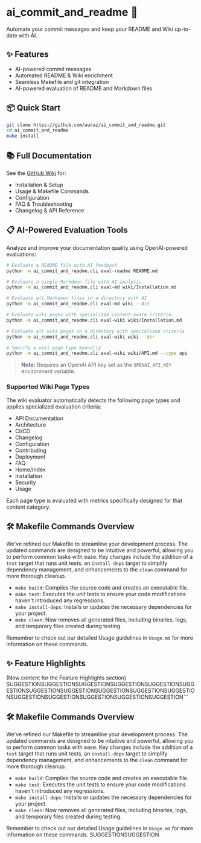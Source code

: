 # ai_commit_and_readme 🚀

Automate your commit messages and keep your README and Wiki up-to-date with AI.

## ✨ Features

- AI-powered commit messages
- Automated README & Wiki enrichment
- Seamless Makefile and git integration
- AI-powered evaluation of README and Markdown files

## 📦 Quick Start

```sh
git clone https://github.com/auraz/ai_commit_and_readme.git
cd ai_commit_and_readme
make install
```

## 📚 Full Documentation

See the [GitHub Wiki](https://github.com/auraz/ai_commit_and_readme/wiki) for:
- Installation & Setup
- Usage & Makefile Commands
- Configuration
- FAQ & Troubleshooting
- Changelog & API Reference

## 📋 AI-Powered Evaluation Tools

Analyze and improve your documentation quality using OpenAI-powered evaluations:

```sh
# Evaluate a README file with AI feedback
python -m ai_commit_and_readme.cli eval-readme README.md

# Evaluate a single Markdown file with AI analysis
python -m ai_commit_and_readme.cli eval-md wiki/Installation.md

# Evaluate all Markdown files in a directory with AI
python -m ai_commit_and_readme.cli eval-md wiki --dir

# Evaluate wiki pages with specialized content-aware criteria
python -m ai_commit_and_readme.cli eval-wiki wiki/Installation.md

# Evaluate all wiki pages in a directory with specialized criteria
python -m ai_commit_and_readme.cli eval-wiki wiki --dir

# Specify a wiki page type manually
python -m ai_commit_and_readme.cli eval-wiki wiki/API.md --type api
```

> **Note:** Requires an OpenAI API key set as the `OPENAI_API_KEY` environment variable.

### Supported Wiki Page Types

The wiki evaluator automatically detects the following page types and applies specialized evaluation criteria:

- API Documentation
- Architecture
- CI/CD
- Changelog
- Configuration
- Contributing
- Deployment
- FAQ
- Home/Index
- Installation
- Security
- Usage

Each page type is evaluated with metrics specifically designed for that content category.
## 🛠️ Makefile Commands Overview
We've refined our Makefile to streamline your development process. The updated commands are designed to be intuitive and powerful, allowing you to perform common tasks with ease. Key changes include the addition of a `test` target that runs unit tests, an `install-deps` target to simplify dependency management, and enhancements to the `clean` command for more thorough cleanup.

- `make build`: Compiles the source code and creates an executable file.
- `make test`: Executes the unit tests to ensure your code modifications haven't introduced any regressions.
- `make install-deps`: Installs or updates the necessary dependencies for your project.
- `make clean`: Now removes all generated files, including binaries, logs, and temporary files created during testing.

Remember to check out our detailed Usage guidelines in `Usage.md` for more information on these commands.

## ✨ Feature Highlights

(New content for the Feature Highlights section)
SUGGESTIONSUGGESTIONSUGGESTIONSUGGESTIONSUGGESTIONSUGGESTIONSUGGESTIONSUGGESTIONSUGGESTIONSUGGESTIONSUGGESTIONSUGGESTIONSUGGESTIONSUGGESTIONSUGGESTIONSUGGESTION```
## 🛠️ Makefile Commands Overview
We've refined our Makefile to streamline your development process. The updated commands are designed to be intuitive and powerful, allowing you to perform common tasks with ease. Key changes include the addition of a `test` target that runs unit tests, an `install-deps` target to simplify dependency management, and enhancements to the `clean` command for more thorough cleanup.

- `make build`: Compiles the source code and creates an executable file.
- `make test`: Executes the unit tests to ensure your code modifications haven't introduced any regressions.
- `make install-deps`: Installs or updates the necessary dependencies for your project.
- `make clean`: Now removes all generated files, including binaries, logs, and temporary files created during testing.

Remember to check out our detailed Usage guidelines in `Usage.md` for more information on these commands.
SUGGESTIONSUGGESTION